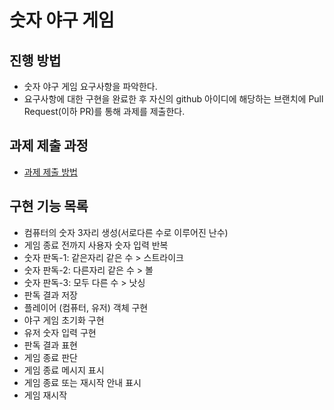 # 숫자 야구 게임
## 진행 방법
* 숫자 야구 게임 요구사항을 파악한다.
* 요구사항에 대한 구현을 완료한 후 자신의 github 아이디에 해당하는 브랜치에 Pull Request(이하 PR)를 통해 과제를 제출한다.

## 과제 제출 과정
* [과제 제출 방법](https://github.com/next-step/nextstep-docs/tree/master/precourse)

## 구현 기능 목록
* 컴퓨터의 숫자 3자리 생성(서로다른 수로 이루어진 난수)
* 게임 종료 전까지 사용자 숫자 입력 반복
* 숫자 판독-1: 같은자리 같은 수 > 스트라이크
* 숫자 판독-2: 다른자리 같은 수 > 볼
* 숫자 판독-3: 모두 다른 수 > 낫싱
* 판독 결과 저장
* 플레이어 (컴퓨터, 유저) 객체 구현
* 야구 게임 초기화 구현
* 유저 숫자 입력 구현
* 판독 결과 표현
* 게임 종료 판단
* 게임 종료 메시지 표시
* 게임 종료 또는 재시작 안내 표시
* 게임 재시작
